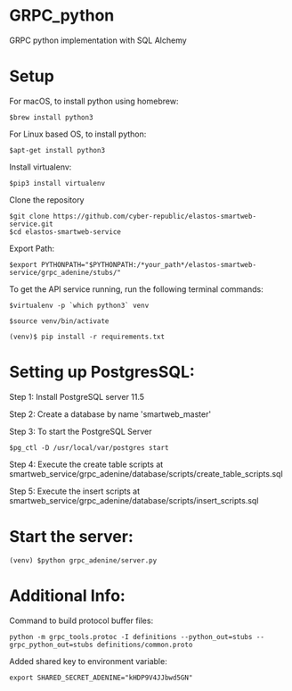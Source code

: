 # GRPC_python
GRPC python implementation with SQL Alchemy


# Setup
For macOS, to install python using homebrew:
```
$brew install python3
```

For Linux based OS, to install python:
```
$apt-get install python3
```

Install virtualenv:
```
$pip3 install virtualenv
```

Clone the repository
```
$git clone https://github.com/cyber-republic/elastos-smartweb-service.git
$cd elastos-smartweb-service
```

Export Path:
```
$export PYTHONPATH="$PYTHONPATH:/*your_path*/elastos-smartweb-service/grpc_adenine/stubs/"
```

To get the API service running, run the following terminal commands:
```
$virtualenv -p `which python3` venv
```
```
$source venv/bin/activate
```
```
(venv)$ pip install -r requirements.txt
```

# Setting up PostgresSQL:

Step 1: Install PostgreSQL server 11.5

Step 2: Create a database by name 'smartweb_master'

Step 3: To start the PostgreSQL Server

```
$pg_ctl -D /usr/local/var/postgres start
```

Step 4: Execute the create table scripts at smartweb_service/grpc_adenine/database/scripts/create_table_scripts.sql

Step 5: Execute the insert scripts at smartweb_service/grpc_adenine/database/scripts/insert_scripts.sql


# Start the server:
```
(venv) $python grpc_adenine/server.py
```

# Additional Info:
Command to build protocol buffer files:
```
python -m grpc_tools.protoc -I definitions --python_out=stubs --grpc_python_out=stubs definitions/common.proto
```

Added shared key to environment variable:
```
export SHARED_SECRET_ADENINE="kHDP9V4JJbwd5GN"
```

